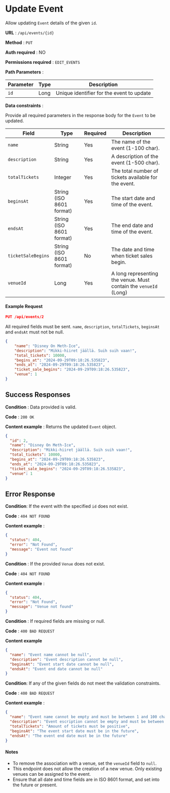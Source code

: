 # Update Event

Allow updating `Event` details of the given `id`.

**URL** : `/api/events/{id}`

**Method** : `PUT`

**Auth required** : NO

**Permissions required** : `EDIT_EVENTS`

**Path Parameters** :

| Parameter | Type | Description                               |
| --------- | ---- | ----------------------------------------- |
| `id`      | Long | Unique identifier for the event to update |

**Data constraints** :

Provide all required parameters in the response body for the `Event` to be updated.

| Field              | Type                     | Required | Description                                                      |
| ------------------ | ------------------------ | -------- | ---------------------------------------------------------------- |
| `name`             | String                   | Yes      | The name of the event (1-100 char).                              |
| `description`      | String                   | Yes      | A description of the event (1-500 char).                         |
| `totalTickets`     | Integer                  | Yes      | The total number of tickets available for the event.             |
| `beginsAt`         | String (ISO 8601 format) | Yes      | The start date and time of the event.                            |
| `endsAt`           | String (ISO 8601 format) | Yes      | The end date and time of the event.                              |
| `ticketSaleBegins` | String (ISO 8601 format) | No      | The date and time when ticket sales begin.                       |
| `venueId`          | Long                     | Yes      | A long representing the venue. Must contain the `venueId` (Long) |

#### Example Request

```json
PUT /api/events/2
```
All required fields must be sent. `name`, `description`, `totalTickets`, `beginsAt` and `endsAt` must not be null.

```json
{
    "name": "Disney On Meth-Ice",
    "description": "Mikki-hiiret jäällä. Suih suih vaan!",
    "total_tickets": 10000,
    "begins_at": "2024-09-29T09:18:26.535823",
    "ends_at": "2024-09-29T09:18:26.535823",
    "ticket_sale_begins": "2024-09-29T09:18:26.535823",
    "venue": 1
}
```

## Success Responses

**Condition** : Data provided is valid.

**Code** : `200 OK`

**Content example** : Returns the updated `Event` object.

```json
{
  "id": 2,
  "name": "Disney On Meth-Ice",
  "description": "Mikki-hiiret jäällä. Suih suih vaan!",
  "total_tickets": 10000,
  "begins_at": "2024-09-29T09:18:26.535823",
  "ends_at": "2024-09-29T09:18:26.535823",
  "ticket_sale_begins": "2024-09-29T09:18:26.535823",
  "venue": 1
}
```

## Error Response

**Condition**: If the event with the specified `id` does not exist.

**Code** : `404 NOT FOUND`

**Content example** :

```json
{
  "status": 404,
  "error": "Not Found",
  "message": "Event not found"
}
```

**Condition** : If the provided `Venue` does not exist.

**Code** : `404 NOT FOUND`

**Content example** :

```json
{
  "status": 404,
  "error": "Not Found",
  "message": "Venue not found"
}
```


**Condition** : If required fields are missing or null.

**Code** : `400 BAD REQUEST`

**Content example**

```json
{
  "name": "Event name cannot be null",
  "description": "Event description cannot be null",
  "beginsAt": "Event start date cannot be null",
  "endsAt": "Event end date cannot be null"
}
```

**Condition**: If any of the given fields do not meet the validation constraints.

**Code** : `400 BAD REQUEST`

**Content example** :

```json
{
  "name": "Event name cannot be empty and must be between 1 and 100 characters long",
  "description": "Event escription cannot be empty and must be between 1 and 500 characters long",
  "totalTickets": "Amount of tickets must be positive",
  "beginsAt": "The event start date must be in the future",
  "endsAt": "The event end date must be in the future"
}
```

#### Notes

- To remove the association with a venue, set the `venueId` field to `null`.
- This endpoint does not allow the creation of a new venue. Only existing venues can be assigned to the event.
- Ensure that all date and time fields are in ISO 8601 format, and set into the future or present.

